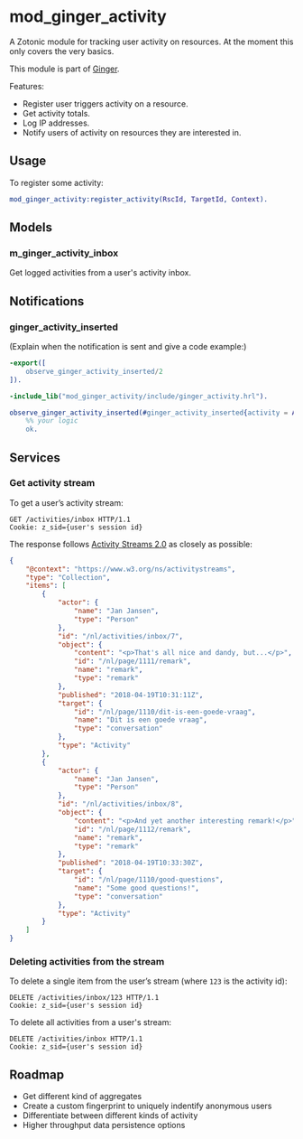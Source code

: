 mod_ginger_activity
===================

A Zotonic module for tracking user activity on resources. At the moment this only covers the very 
basics.

This module is part of [Ginger](http://github.com/driebit/ginger).

Features:

* Register user triggers activity on a resource.
* Get activity totals.
* Log IP addresses.
* Notify users of activity on resources they are interested in.

Usage
-----

To register some activity:

```erlang
mod_ginger_activity:register_activity(RscId, TargetId, Context).
```

## Models

### m_ginger_activity_inbox

Get logged activities from a user's activity inbox. 

## Notifications

### ginger_activity_inserted

(Explain when the notification is sent and give a code example:)

```erlang
-export([
    observe_ginger_activity_inserted/2
]).

-include_lib("mod_ginger_activity/include/ginger_activity.hrl").

observe_ginger_activity_inserted(#ginger_activity_inserted{activity = Activity}, Context) ->
    %% your logic
    ok.
```

## Services

### Get activity stream

To get a user’s activity stream:

```http
GET /activities/inbox HTTP/1.1
Cookie: z_sid={user's session id}
```

The response follows [Activity Streams 2.0](https://www.w3.org/TR/activitystreams-core/) as closely
as possible:

```json
{
    "@context": "https://www.w3.org/ns/activitystreams",
    "type": "Collection",
    "items": [
        {
            "actor": {
                "name": "Jan Jansen",
                "type": "Person"
            },
            "id": "/nl/activities/inbox/7",
            "object": {
                "content": "<p>That's all nice and dandy, but...</p>",
                "id": "/nl/page/1111/remark",
                "name": "remark",
                "type": "remark"
            },
            "published": "2018-04-19T10:31:11Z",
            "target": {
                "id": "/nl/page/1110/dit-is-een-goede-vraag",
                "name": "Dit is een goede vraag",
                "type": "conversation"
            },
            "type": "Activity"
        },
        {
            "actor": {
                "name": "Jan Jansen",
                "type": "Person"
            },
            "id": "/nl/activities/inbox/8",
            "object": {
                "content": "<p>And yet another interesting remark!</p>",
                "id": "/nl/page/1112/remark",
                "name": "remark",
                "type": "remark"
            },
            "published": "2018-04-19T10:33:30Z",
            "target": {
                "id": "/nl/page/1110/good-questions",
                "name": "Some good questions!",
                "type": "conversation"
            },
            "type": "Activity"
        }
    ]
}
```

### Deleting activities from the stream

To delete a single item from the user’s stream (where `123` is the activity id):

```http
DELETE /activities/inbox/123 HTTP/1.1
Cookie: z_sid={user's session id}
```

To delete all activities from a user's stream:

```http
DELETE /activities/inbox HTTP/1.1
Cookie: z_sid={user's session id}
```

Roadmap
-------

- Get different kind of aggregates
- Create a custom fingerprint to uniquely indentify anonymous users
- Differentiate between different kinds of activity
- Higher throughput data persistence options
